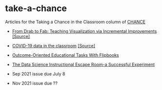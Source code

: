 # take-a-chance

Articles for the Taking a Chance in the Classroom column of [CHANCE](https://www.tandfonline.com/toc/ucha20/current)

- [From Drab to Fab: Teaching Visualization via Incremental Improvements](https://doi.org/10.1080/09332480.2020.1754074) [[Source]](https://github.com/mine-cetinkaya-rundel/take-a-chance/tree/master/2020-02-drab-to-fab)
- [COVID-19 data in the classroom](https://doi.org/10.1080/09332480.2020.1820257) [[Source]](https://github.com/mine-cetinkaya-rundel/take-a-chance/tree/master/2020-07-classroom-covid19)
- [Outcome-Oriented Educational Tasks With Flipbooks](https://doi.org/10.1080/09332480.2020.1847963)
- [The Data Science Instructional Escape Room-a Successful Experiment](https://doi.org/10.1080/09332480.2021.1915034)
 
- Sep 2021 issue due July 8 
- Nov 2021 issue due ?? 
